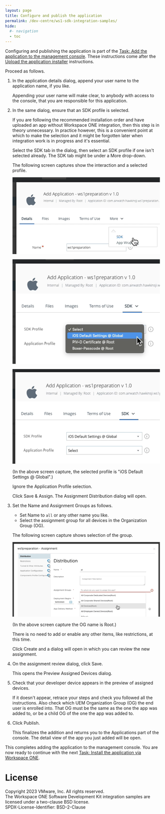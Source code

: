 ```yaml
---
layout: page
title: Configure and publish the application
permalink: /dev-centre/ws1-sdk-integration-samples/
hide:
  #- navigation
  - toc
---
```


Configuring and publishing the application is part of the 
[Task: Add the application to the management console](../readme.md).
These instructions come after
the [Upload the application installer](../01Upload-the-application-installer/readme.md)
instructions.

Proceed as follows.

1.  In the application details dialog, append your user name to the application
    name, if you like.

    Appending your user name will make clear, to anybody with access to the
    console, that you are responsible for this application.

2.  In the same dialog, ensure that an SDK profile is selected.

    If you are following the recommended installation order and have uploaded an
    app without Workspace ONE integration, then this step is in theory
    unnecessary. In practice however, this is a convenient point at which to
    make the selection and it might be forgotten later when integration work is
    in progress and it's essential.

    Select the SDK tab in the dialog, then select an SDK profile if one isn't
    selected already. The SDK tab might be under a More drop-down.
    
    The following screen captures show the interaction and a selected profile.

    ![**Screen capture:** Select SDK tab](Screen_UEM-Select-SDK-tab.png)

    ![**Screen capture:** Selecting an SDK Profile](Screen_UEM-Selecting-SDK-Profile.png)

    ![**Screen capture:** SDK Profile selected](Screen_UEM-SDK-Profile-Selected.png)

    (In the above screen capture, the selected profile is "iOS Default
    Settings @ Global".)

    Ignore the Application Profile selection.

    Click Save & Assign. The Assignment Distribution dialog will open.

3.  Set the Name and Assignment Groups as follows.

    -   Set Name to `all` or any other name you like.
    -   Select the assignment group for all devices in the Organization Group
        (OG).

    The following screen capture shows selection of the group.

    ![**Screen capture:** Selecting assignment to all devices](Screen_UEM-Selecting-Assignment-All.png)

    (In the above screen capture the OG name is Root.)
    
    There is no need to add or enable any other items, like restrictions, at
    this time.

    Click Create and a dialog will open in which you can review the new
    assignment.

4.  On the assignment review dialog, click Save.

    This opens the Preview Assigned Devices dialog.

5.  Check that your developer device appears in the preview of assigned devices.

    If it doesn't appear, retrace your steps and check you followed all the
    instructions. Also check which UEM Organization Group (OG) the end user is
    enrolled into. That OG must be the same as the one the app was added to, or
    be a child OG of the one the app was added to.

6.  Click Publish.

    This finalizes the addition and returns you to the Applications part of the
    console. The detail view of the app you just added will be open.

This completes adding the application to the management console. You are now
ready to continue with the next
[Task: Install the application via Workspace ONE](../../06Task_Install-the-application-via-Workspace-ONE/readme.md).

# License
Copyright 2023 VMware, Inc. All rights reserved.  
The Workspace ONE Software Development Kit integration samples are licensed
under a two-clause BSD license.  
SPDX-License-Identifier: BSD-2-Clause